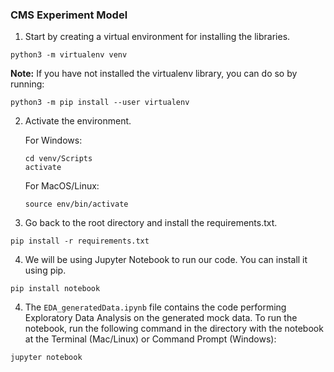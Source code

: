### CMS Experiment Model

1. Start by creating a virtual environment for installing the libraries.

```python3 -m virtualenv venv```

**Note:** If you have not installed the virtualenv library, you can do so by running:

```python3 -m pip install --user virtualenv```

2. Activate the environment.

	For Windows:

	```
	cd venv/Scripts
	activate
	```

	For MacOS/Linux:

	```source env/bin/activate```

3. Go back to the root directory and install the requirements.txt.

```pip install -r requirements.txt```

4. We will be using Jupyter Notebook to run our code. You can install it using pip.

```pip install notebook```

4. The `EDA_generatedData.ipynb` file contains the code performing Exploratory Data Analysis on the generated mock data.
To run the notebook, run the following command in the directory with the notebook at the Terminal (Mac/Linux) or Command Prompt (Windows):

```jupyter notebook```
